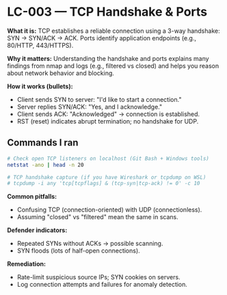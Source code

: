 # LC-003 — TCP Handshake & Ports

**What it is:** TCP establishes a reliable connection using a 3-way handshake: SYN → SYN/ACK → ACK. Ports identify application endpoints (e.g., 80/HTTP, 443/HTTPS).

**Why it matters:** Understanding the handshake and ports explains many findings from nmap and logs (e.g., filtered vs closed) and helps you reason about network behavior and blocking.

**How it works (bullets):**
- Client sends SYN to server: "I'd like to start a connection."
- Server replies SYN/ACK: "Yes, and I acknowledge."
- Client sends ACK: "Acknowledged" → connection is established.
- RST (reset) indicates abrupt termination; no handshake for UDP.

## Commands I ran
```bash
# Check open TCP listeners on localhost (Git Bash + Windows tools)
netstat -ano | head -n 20

# TCP handshake capture (if you have Wireshark or tcpdump on WSL)
# tcpdump -i any 'tcp[tcpflags] & (tcp-syn|tcp-ack) != 0' -c 10
```

**Common pitfalls:**
- Confusing TCP (connection-oriented) with UDP (connectionless).
- Assuming "closed" vs "filtered" mean the same in scans.

**Defender indicators:**
- Repeated SYNs without ACKs → possible scanning.
- SYN floods (lots of half-open connections).

**Remediation:**
- Rate-limit suspicious source IPs; SYN cookies on servers.
- Log connection attempts and failures for anomaly detection.
